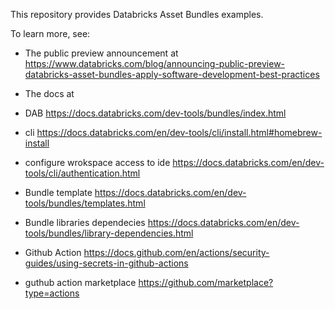 This repository provides Databricks Asset Bundles examples.

To learn more, see:
* The public preview announcement at 
https://www.databricks.com/blog/announcing-public-preview-databricks-asset-bundles-apply-software-development-best-practices
* The docs at 
* DAB
https://docs.databricks.com/dev-tools/bundles/index.html

* cli 
https://docs.databricks.com/en/dev-tools/cli/install.html#homebrew-install

* configure wrokspace access to ide
https://docs.databricks.com/en/dev-tools/cli/authentication.html

* Bundle template
https://docs.databricks.com/en/dev-tools/bundles/templates.html

* Bundle libraries dependecies
https://docs.databricks.com/en/dev-tools/bundles/library-dependencies.html

* Github Action
https://docs.github.com/en/actions/security-guides/using-secrets-in-github-actions

* guthub action marketplace
https://github.com/marketplace?type=actions
